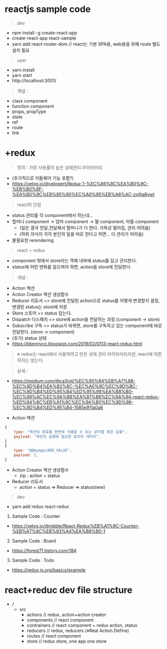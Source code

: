 # reactjs sample code 

> dev
- npm install -g create-react-app
- create-react-app react-sample
- yarn add react-router-dom // react는 기본 SPA용, web용을 위해 route 별도 설치 필요 

> user
- yarn install
- yarn start
- http://localhost:3001/

> 개념 : 
- class component
- function component
- props, propType
- state
- ref
- route
- link

# +redux 
> 정의 : 가장 사용률이 높은 상태관리 라이브러리 
- (추가적으로 미들웨어 기능 포함?)
- https://velog.io/@velopert/Redux-1-%EC%86%8C%EA%B0%9C-%EB%B0%8F-%EA%B0%9C%EB%85%90%EC%A0%95%EB%A6%AC-zxjlta8ywt

> react의 단점 
- status 관리를 각 component에서 하는데... 
- 할머니 component -> 엄마 component -> 딸 component, 아들 component 
  - (일은 결국 전달,전달해서 할머니가 다 한다. 가독성 떨어짐, 관리 어려움)
  - (하위 자식이 각각 본인의 일을 따로 한다고 하면... 더 관리가 어려움)
- 불필요한 rerendering 

> react + redux
- component 밖에서 store라는 객체 내부에 status를 담고 관리한다.
- status에 어떤 변화를 일으켜야 하면, action을 store에 전달한다. 

> 개념 : 
- Action 액션 
- Action Creator 액션 생성함수 
- Reducer 리듀서 => store에 전달된 action으로 status를 어떻게 변경할지 결정, 변경된 status는 store에 저장 
- Store 스토어 => status 담는다. 
- Dispatch 디스패치 => store에 action을 전달하는 과정 (component -> store) 
- Subscribe 구독 => status가 바뀌면, store를 구독하고 있는 component에 바로 전달한다. (store -> component)
- (추가) status 상태 
- https://kbennycc.blogspot.com/2019/02/0113-react-redux.html

> ※ redux는 react에서 사용하려고 만든 상태 관리 라이브러리지만, react에 의존하지는 않는다.

> 상세 : 
- https://medium.com/@ca3rot/%EC%95%84%EB%A7%88-%EC%9D%B4%EA%B2%8C-%EC%A0%9C%EC%9D%BC-%EC%9D%B4%ED%95%B4%ED%95%98%EA%B8%B0-%EC%89%AC%EC%9A%B8%EA%B1%B8%EC%9A%94-react-redux-%ED%94%8C%EB%A1%9C%EC%9A%B0%EC%9D%98-%EC%9D%B4%ED%95%B4-1585e911a0a6

- Action 액션 
```js
{
    type: "액션의 종류를 한번에 식별할 수 있는 문자열 혹은 심볼",
    payload: "액션의 실행에 필요한 임의의 데이터",
}
{
    type: "@@myapp/ADD_VALUE",
    payload: 2,
}
```
- Action Creator 액션 생성함수 
  - zip : action + status
- Reducer 리듀서
  - action + status => Reducer => status(new)

> dev
- yarn add redux react-redux
1. Sample Code : Counter 
- https://velog.io/@nibble/React-Redux%EB%A1%9C-Counter-%EB%A7%8C%EB%93%A4%EA%B8%B0-1
2. Sample Code : Board
- https://forest71.tistory.com/184
3. Sample Code : Todo 
- https://redux.js.org/basics/example

# react+reduc dev file structure 
- /
  - src
    - actions // redux, action+action creator 
    - components // react component
    - contrainers // react component + redux action, status
    - reducers // redux, reducers (※Real Action Define)
    - routes // react component
    - store // redux store, one app one store 



